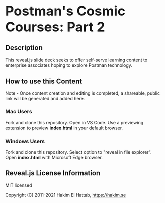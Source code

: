 <h1 style="font-size: 3em;">
  Postman's Cosmic Courses: Part 2
</h1>

## Description
This reveal.js slide deck seeks to offer self-serve learning content to enterprise associates hoping to explore Postman technology.

## How to use this Content
Note - Once content creation and editing is completed, a shareable, public link will be generated and added here.
### Mac Users
Fork and clone this repository. Open in VS Code. Use a previewing extension to preview <strong>index.html</strong> in your default browser. 
### Windows Users
Fork and clone this repository. Select option to "reveal in file explorer". Open <strong>index.html</strong> with Microsoft Edge browser.

<!-- ## Mind Map to Generate Ideas and Direction
![Training and Enablement Ideas](https://user-images.githubusercontent.com/60015240/136083390-779eaaf3-8dba-4c77-894d-4ef7367f9c30.jpg) -->

## Reveal.js License Information

MIT licensed

Copyright (C) 2011-2021 Hakim El Hattab, https://hakim.se
